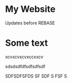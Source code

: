 # My Website

Updates before REBASE

# Some text

xcvxcvxcvxccxxcv

sdsdsdfdfsdfsdfsdf

SDFSDFSFDS SF SDF S FSF S
